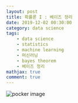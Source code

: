 ```yaml
---
layout: post
title: 확률론 I : 베이즈 정리
date: 2019-12-02 00:30:00
category: data science
tags:
    - data science
    - statistics
    - machine learning
    - 머신러닝
    - bayes theorem
    - 베이즈 정리
mathjax: true
comment: true
---
```


![pocker image](https://towardsdatascience.com/probability-learning-i-bayes-theorem-708a4c02909a)
